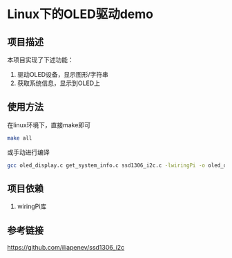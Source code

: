 # Linux下的OLED驱动demo

## 项目描述

本项目实现了下述功能：

1. 驱动OLED设备，显示图形/字符串
2. 获取系统信息，显示到OLED上

## 使用方法

在linux环境下，直接make即可

```bash
make all
```

或手动进行编译

```bash
gcc oled_display.c get_system_info.c ssd1306_i2c.c -lwiringPi -o oled_display
```

## 项目依赖

1. wiringPi库

## 参考链接

https://github.com/iliapenev/ssd1306_i2c

